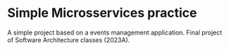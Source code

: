 # Simple Microsservices practice

A simple project based on a events management application. Final project of Software Architecture classes (2023A).